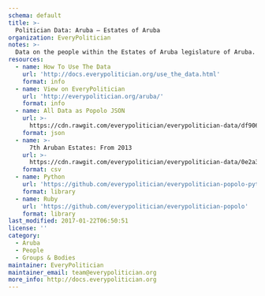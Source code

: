 ```yaml
---
schema: default
title: >-
  Politician Data: Aruba — Estates of Aruba
organization: EveryPolitician
notes: >-
  Data on the people within the Estates of Aruba legislature of Aruba.
resources:
  - name: How To Use The Data
    url: 'http://docs.everypolitician.org/use_the_data.html'
    format: info
  - name: View on EveryPolitician
    url: 'http://everypolitician.org/aruba/'
    format: info
  - name: All Data as Popolo JSON
    url: >-
      https://cdn.rawgit.com/everypolitician/everypolitician-data/df906e305085483d4ad963e45cf6d180a07db473/data/Aruba/Estates/ep-popolo-v1.0.json
    format: json
  - name: >-
      7th Aruban Estates: From 2013
    url: >-
      https://cdn.rawgit.com/everypolitician/everypolitician-data/0e2a3210b5477b1d441cd98cf4e9283f20d8048d/data/Aruba/Estates/term-7.csv
    format: csv
  - name: Python
    url: 'https://github.com/everypolitician/everypolitician-popolo-python'
    format: library
  - name: Ruby
    url: 'https://github.com/everypolitician/everypolitician-popolo'
    format: library
last_modified: 2017-01-22T06:50:51
license: ''
category:
  - Aruba
  - People
  - Groups & Bodies
maintainer: EveryPolitician
maintainer_email: team@everypolitician.org
more_info: http://docs.everypolitician.org
---
```

